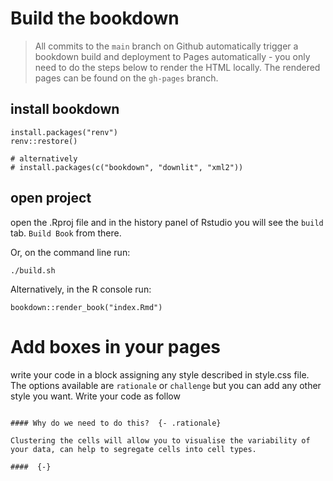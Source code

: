 # Build the bookdown

> All commits to the `main` branch on Github automatically trigger a bookdown build and deployment to Pages automatically - you only need to do the steps below to render the HTML locally. The rendered pages can be found on the `gh-pages` branch.

## install bookdown

```
install.packages("renv")
renv::restore()

# alternatively
# install.packages(c("bookdown", "downlit", "xml2"))
```


## open project

open the .Rproj file and in the history panel of Rstudio you will see the ```build``` tab. ```Build Book``` from there.

Or, on the command line run:
```
./build.sh
```

Alternatively, in the R console run:
```
bookdown::render_book("index.Rmd")
```

# Add boxes in your pages

write your code in a block assigning any style described in style.css file. The options available are ``rationale`` or ``challenge`` but you can add any other style you want. Write your code as follow

```

#### Why do we need to do this?  {- .rationale}

Clustering the cells will allow you to visualise the variability of your data, can help to segregate cells into cell types.   

####  {-}
```